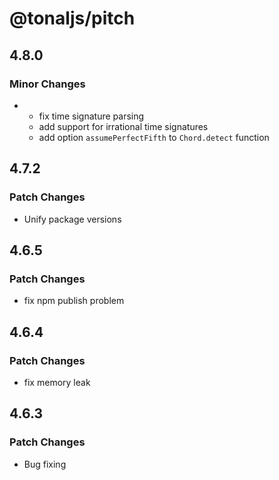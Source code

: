 # @tonaljs/pitch

## 4.8.0

### Minor Changes

- - fix time signature parsing
  - add support for irrational time signatures
  - add option `assumePerfectFifth` to `Chord.detect` function

## 4.7.2

### Patch Changes

- Unify package versions

## 4.6.5

### Patch Changes

- fix npm publish problem

## 4.6.4

### Patch Changes

- fix memory leak

## 4.6.3

### Patch Changes

- Bug fixing
